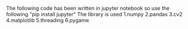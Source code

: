 The following code has been written in jupyter notebook so use the following
"pip install jupyter"
The library is used
1.numpy
2.pandas
3.cv2
4.matplotlib
5.threading
6.pygame
